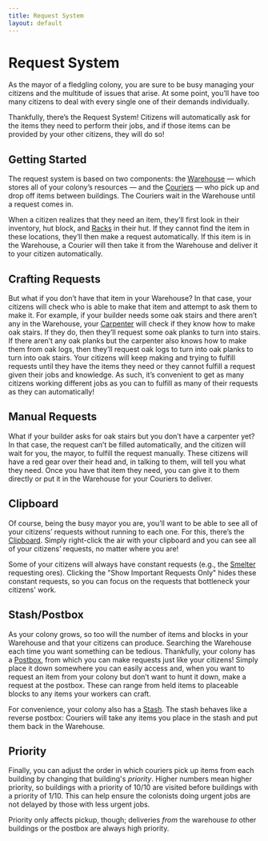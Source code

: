 ```yaml
---
title: Request System
layout: default
---
```

# Request System

As the mayor of a fledgling colony, you are sure to be busy managing your citizens and the multitude of issues that arise. At some point, you’ll have too many citizens to deal with every single one of their demands individually.

Thankfully, there’s the Request System! Citizens will automatically ask for the items they need to perform their jobs, and if those items can be provided by your other citizens, they will do so! 

## Getting Started

The request system is based on two components: the [Warehouse](../../source/buildings/warehouse) — which stores all of your colony’s resources — and the [Couriers](../../source/workers/courier) — who pick up and drop off items between buildings. The Couriers wait in the Warehouse until a request comes in.

When a citizen realizes that they need an item, they’ll first look in their inventory, hut block, and [Racks](../../source/items/rack) in their hut. If they cannot find the item in these locations, they’ll then make a request automatically. If this item is in the Warehouse, a Courier will then take it from the Warehouse and deliver it to your citizen automatically.

## Crafting Requests

But what if you don’t have that item in your Warehouse? In that case, your citizens will check who is able to make that item and attempt to ask them to make it. For example, if your builder needs some oak stairs and there aren’t any in the Warehouse, your [Carpenter](../../source/workers/carpenter) will check if they know how to make oak stairs. If they do, then they’ll request some oak planks to turn into stairs. If there aren’t any oak planks but the carpenter also knows how to make them from oak logs, then they’ll request oak logs to turn into oak planks to turn into oak stairs. Your citizens will keep making and trying to fulfill requests until they have the items they need or they cannot fulfill a request given their jobs and knowledge. As such, it’s convenient to get as many citizens working different jobs as you can to fulfill as many of their requests as they can automatically!

## Manual Requests
<!-- Put a picture of the red gear for manual requests here!-->
What if your builder asks for oak stairs but you don’t have a carpenter yet? In that case, the request can’t be filled automatically, and the citizen will wait for you, the mayor, to fulfill the request manually. These citizens will have a red gear over their head and, in talking to them, will tell you what they need. Once you have that item they need, you can give it to them directly or put it in the Warehouse for your Couriers to deliver.

## Clipboard

Of course, being the busy mayor you are, you’ll want to be able to see all of your citizens’ requests without running to each one. For this, there’s the [Clipboard](../../source/items/clipboard). Simply right-click the air with your clipboard and you can see all of your citizens’ requests, no matter where you are!

Some of your citizens will always have constant requests (e.g., the [Smelter](../../source/workers/smelter) requesting ores). Clicking the "Show Important Requests Only" hides these constant requests, so you can focus on the requests that bottleneck your citizens' work.

## Stash/Postbox

As your colony grows, so too will the number of items and blocks in your Warehouse and that your citizens can produce. Searching the Warehouse each time you want something can be tedious. Thankfully, your colony has a [Postbox](../../source/items/postbox), from which you can make requests just like your citizens! Simply place it down somewhere you can easily access and, when you want to request an item from your colony but don’t want to hunt it down, make a request at the postbox. These can range from held items to placeable blocks to any items your workers can craft.

For convenience, your colony also has a [Stash](../../source/items/stash). The stash behaves like a reverse postbox: Couriers will take any items you place in the stash and put them back in the Warehouse.

## Priority

Finally, you can adjust the order in which couriers pick up items from each building by changing that building's *priority*. Higher numbers mean higher priority, so buildings with a priority of 10/10 are visited before buildings with a priority of 1/10. This can help ensure the colonists doing urgent jobs are not delayed by those with less urgent jobs.

Priority only affects pickup, though; deliveries *from* the warehouse *to* other buildings or the postbox are always high priority.
